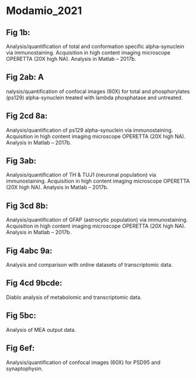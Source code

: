 # Modamio_2021

## Fig 1b: 
Analysis/quantification of total and conformation specific alpha-synuclein via immunostaining. Acquisition in high content imaging microscope OPERETTA (20X high NA). Analysis in Matlab – 2017b. 
## Fig 2ab: A
nalysis/quantification of confocal images (60X) for total and phosphorylates (ps129) alpha-synuclein treated with lambda phosphatase and untreated. 
## Fig 2cd 8a: 
Analysis/quantification of ps129 alpha-synuclein via immunostaining. Acquisition in high content imaging microscope OPERETTA (20X high NA). Analysis in Matlab – 2017b. 
## Fig 3ab: 
Analysis/quantification of TH & TUJ1 (neuronal population) via immunostaining. Acquisition in high content imaging microscope OPERETTA (20X high NA). Analysis in Matlab – 2017b. 
## Fig 3cd 8b: 
Analysis/quantification of GFAP (astrocytic population) via immunostaining. Acquisition in high content imaging microscope OPERETTA (20X high NA). Analysis in Matlab – 2017b.
## Fig 4abc 9a: 
Analysis and comparison with online datasets of transcriptomic data. 
## Fig 4cd 9bcde: 
Diablo analysis of metabolomic and transcriptomic data. 
## Fig 5bc: 
Analysis of MEA output data. 
## Fig 6ef: 
Analysis/quantification of confocal images (60X) for PSD95 and synaptophysin. 
